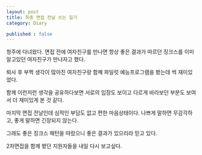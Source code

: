 ```yaml
---
layout: post
title: 최종 면접 전날 쓰는 일기
category: Diary

published : false
---
```


청주에 다녀왔다. 면접 전에 여자친구를 만나면 항상 좋은 결과가 따르던 징크스를 이미 알고있던 여자친구가 만나자고 했다. 

퇴사 후 부쩍 생각이 많아진 여자친구랑 함꼐 파일럿 예능프로그램을 봤는데 썩 재미있었다. 

함께 이런저런 생각을 공유하다보면 서로의 입장도 보이고 다르게 바라보던 부분도 보여서 더 재미있게 본 것 같다.

마지막 면접 전날인데 심적인 부담도 없고 편한 마음상태이다. 나쁘게 말하면 무감각하고, 좋게 말하면 긴장되지 않는다. 

그래도 좋은 징크스 패턴을 따랐으니 좋은 결과가 있으리라 믿고 있다.

2차면접을 함께 봤던 지원자들을 내일 다시 보고싶다.